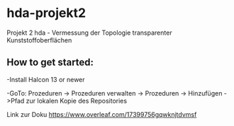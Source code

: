 # hda-projekt2

Projekt 2 hda - Vermessung der Topologie transparenter Kunststoffoberflächen

## How to get started:
-Install Halcon 13 or newer 

-GoTo: Prozeduren -> Prozeduren verwalten -> Prozeduren -> Hinzufügen ->Pfad zur lokalen Kopie des Repositories

Link zur Doku
https://www.overleaf.com/17399756gqwknjtdvmsf
